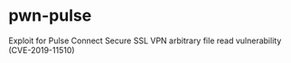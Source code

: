 # pwn-pulse
Exploit for Pulse Connect Secure SSL VPN arbitrary file read vulnerability (CVE-2019-11510)
